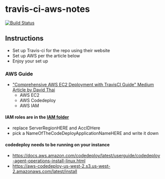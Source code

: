 # travis-ci-aws-notes

[![Build Status](https://img.shields.io/travis/com/iancleary/travis-ci-aws-notes/master.svg)](https://img.shields.io/travis/com/iancleary/travis-ci-aws-notes)

## Instructions

- Set up Travis-ci for the repo using their website
- Set up AWS per the article below
- Enjoy your set up

### AWS Guide

- ["Comprehensive AWS EC2 Deployment with TravisCI Guide" Medium Article by David Thai](https://medium.com/@itsdavidthai/comprehensive-aws-ec2-deployment-with-travisci-guide-7cafa9c754fc)
  - AWS EC2
  - AWS Codedeploy
  - AWS IAM

#### IAM roles are in the [IAM folder](IAM)

- replace ServerRegionHERE and AccIDHere
- pick a NameOfTheCodeDeployApplicationNameHERE and write it down

#### codedeploy needs to be running on your instance

- https://docs.aws.amazon.com/codedeploy/latest/userguide/codedeploy-agent-operations-install-linux.html
- https://aws-codedeploy-us-west-2.s3.us-west-2.amazonaws.com/latest/install
